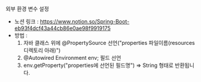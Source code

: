 외부 환경 변수 설정
  - 노션 링크 : https://www.notion.so/Spring-Boot-eb93f4dcf43a44cb86e0ae98f9919175
  - 방법 : 
       1. 자바 클래스 위에 @PropertySource 선언("properties 파일이름(resources 디렉토리 아래)")
       2.   @Autowired
            Environment env;
            필드 선언
       3.  env.getProperty("properties에 선언된 필드명") => String 형태로 반환됩니다.